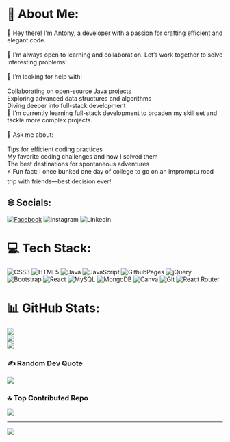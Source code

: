 # 💫 About Me:
🔭 Hey there! I'm Antony, a developer with a passion for crafting efficient and elegant code.<br><br>👯 I'm always open to learning and collaboration. Let’s work together to solve interesting problems!<br><br>🤝 I’m looking for help with:<br><br>Collaborating on open-source Java projects<br>Exploring advanced data structures and algorithms<br>Diving deeper into full-stack development<br>🌱 I’m currently learning full-stack development to broaden my skill set and tackle more complex projects.<br><br>💬 Ask me about:<br><br>Tips for efficient coding practices<br>My favorite coding challenges and how I solved them<br>The best destinations for spontaneous adventures<br>⚡ Fun fact: I once bunked one day of college to go on an impromptu road trip with friends—best decision ever!


## 🌐 Socials:
[![Facebook](https://img.shields.io/badge/Facebook-%231877F2.svg?logo=Facebook&logoColor=white)](https://facebook.com/Antony) ![Instagram](https://img.shields.io/badge/Instagram-%23E4405F.svg?logo=Instagram&logoColor=white) ![LinkedIn](https://img.shields.io/badge/LinkedIn-%230077B5.svg?logo=linkedin&logoColor=white)

# 💻 Tech Stack:
![CSS3](https://img.shields.io/badge/css3-%231572B6.svg?style=for-the-badge&logo=css3&logoColor=white) ![HTML5](https://img.shields.io/badge/html5-%23E34F26.svg?style=for-the-badge&logo=html5&logoColor=white) ![Java](https://img.shields.io/badge/java-%23ED8B00.svg?style=for-the-badge&logo=openjdk&logoColor=white) ![JavaScript](https://img.shields.io/badge/javascript-%23323330.svg?style=for-the-badge&logo=javascript&logoColor=%23F7DF1E) ![GithubPages](https://img.shields.io/badge/github%20pages-121013?style=for-the-badge&logo=github&logoColor=white) ![jQuery](https://img.shields.io/badge/jquery-%230769AD.svg?style=for-the-badge&logo=jquery&logoColor=white) ![Bootstrap](https://img.shields.io/badge/bootstrap-%238511FA.svg?style=for-the-badge&logo=bootstrap&logoColor=white) ![React](https://img.shields.io/badge/react-%2320232a.svg?style=for-the-badge&logo=react&logoColor=%2361DAFB) ![MySQL](https://img.shields.io/badge/mysql-4479A1.svg?style=for-the-badge&logo=mysql&logoColor=white) ![MongoDB](https://img.shields.io/badge/MongoDB-%234ea94b.svg?style=for-the-badge&logo=mongodb&logoColor=white) ![Canva](https://img.shields.io/badge/Canva-%2300C4CC.svg?style=for-the-badge&logo=Canva&logoColor=white) ![Git](https://img.shields.io/badge/git-%23F05033.svg?style=for-the-badge&logo=git&logoColor=white) ![React Router](https://img.shields.io/badge/React_Router-CA4245?style=for-the-badge&logo=react-router&logoColor=white)
# 📊 GitHub Stats:
![](https://github-readme-stats.vercel.app/api?username=Antony-ant777&theme=dark&hide_border=false&include_all_commits=false&count_private=false)<br/>
![](https://github-readme-streak-stats.herokuapp.com/?user=Antony-ant777&theme=dark&hide_border=false)<br/>
![](https://github-readme-stats.vercel.app/api/top-langs/?username=Antony-ant777&theme=dark&hide_border=false&include_all_commits=false&count_private=false&layout=compact)

### ✍️ Random Dev Quote
![](https://quotes-github-readme.vercel.app/api?type=horizontal&theme=dark)

### 🔝 Top Contributed Repo
![](https://github-contributor-stats.vercel.app/api?username=Antony-ant777&limit=5&theme=dark&combine_all_yearly_contributions=true)

---
[![](https://visitcount.itsvg.in/api?id=Antony-ant777&icon=0&color=0)](https://visitcount.itsvg.in)

<!-- Proudly created with GPRM ( https://gprm.itsvg.in ) -->
